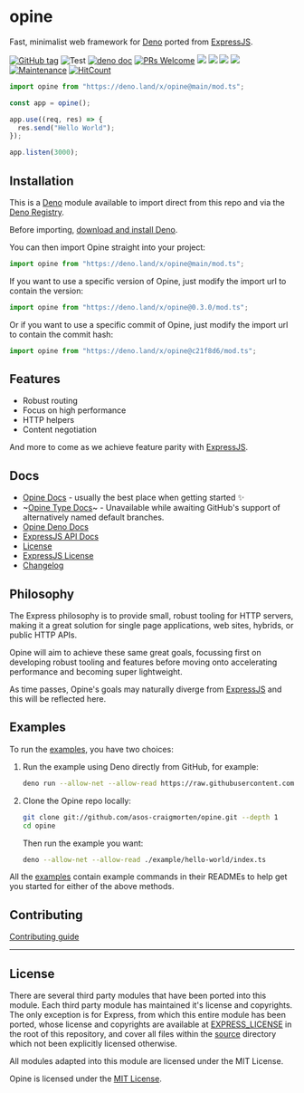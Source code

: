 # opine

Fast, minimalist web framework for [Deno](https://deno.land/) ported from [ExpressJS](https://github.com/expressjs/express).

[![GitHub tag](https://img.shields.io/github/tag/asos-craigmorten/opine)](https://github.com/asos-craigmorten/opine/tags/) ![Test](https://github.com/asos-craigmorten/opine/workflows/Test/badge.svg) [![deno doc](https://doc.deno.land/badge.svg)](https://doc.deno.land/https/deno.land/x/opine/mod.ts) [![PRs Welcome](https://img.shields.io/badge/PRs-welcome-brightgreen.svg)](http://makeapullrequest.com) [![](https://img.shields.io/github/issues/asos-craigmorten/opine)](https://img.shields.io/github/issues/asos-craigmorten/opine)
![](https://img.shields.io/github/stars/asos-craigmorten/opine) ![](https://img.shields.io/github/forks/asos-craigmorten/opine) ![](https://img.shields.io/github/license/asos-craigmorten/opine) [![Maintenance](https://img.shields.io/badge/Maintained%3F-yes-green.svg)](https://GitHub.com/asos-craigmorten/opine/graphs/commit-activity) [![HitCount](http://hits.dwyl.com/asos-craigmorten/opine.svg)](http://hits.dwyl.com/asos-craigmorten/opine)

```ts
import opine from "https://deno.land/x/opine@main/mod.ts";

const app = opine();

app.use((req, res) => {
  res.send("Hello World");
});

app.listen(3000);
```

## Installation

This is a [Deno](https://deno.land/) module available to import direct from this repo and via the [Deno Registry](https://deno.land/x).

Before importing, [download and install Deno](https://deno.land/#installation).

You can then import Opine straight into your project:

```ts
import opine from "https://deno.land/x/opine@main/mod.ts";
```

If you want to use a specific version of Opine, just modify the import url to contain the version:

```ts
import opine from "https://deno.land/x/opine@0.3.0/mod.ts";
```

Or if you want to use a specific commit of Opine, just modify the import url to contain the commit hash:

```ts
import opine from "https://deno.land/x/opine@c21f8d6/mod.ts";
```

## Features

- Robust routing
- Focus on high performance
- HTTP helpers
- Content negotiation

And more to come as we achieve feature parity with [ExpressJS](https://github.com/expressjs/express).

## Docs

- [Opine Docs](https://github.com/asos-craigmorten/opine/blob/main/.github/API/api.md) - usually the best place when getting started ✨
- ~[Opine Type Docs](https://asos-craigmorten.github.io/opine/)~ - Unavailable while awaiting GitHub's support of alternatively named default branches.
- [Opine Deno Docs](https://doc.deno.land/https/deno.land/x/opine/mod.ts)
- [ExpressJS API Docs](https://expressjs.com/en/4x/api.html)
- [License](https://github.com/asos-craigmorten/opine/blob/main/LICENSE.md)
- [ExpressJS License](https://github.com/asos-craigmorten/opine/blob/main/EXPRESS_LICENSE.md)
- [Changelog](https://github.com/asos-craigmorten/opine/blob/main/.github/CHANGELOG.md)

## Philosophy

The Express philosophy is to provide small, robust tooling for HTTP servers, making it a great solution for single page applications, web sites, hybrids, or public HTTP APIs.

Opine will aim to achieve these same great goals, focussing first on developing robust tooling and features before moving onto accelerating performance and becoming super lightweight.

As time passes, Opine's goals may naturally diverge from [ExpressJS](https://github.com/expressjs/express) and this will be reflected here.

## Examples

To run the [examples](./examples), you have two choices:

1. Run the example using Deno directly from GitHub, for example:

   ```bash
   deno run --allow-net --allow-read https://raw.githubusercontent.com/asos-craigmorten/opine/main/examples/hello-world/index.ts
   ```

1. Clone the Opine repo locally:

   ```bash
   git clone git://github.com/asos-craigmorten/opine.git --depth 1
   cd opine
   ```

   Then run the example you want:

   ```bash
   deno --allow-net --allow-read ./example/hello-world/index.ts
   ```

All the [examples](./examples) contain example commands in their READMEs to help get you started for either of the above methods.

## Contributing

[Contributing guide](https://github.com/asos-craigmorten/opine/blob/main/.github/CONTRIBUTING.md)

---

## License

There are several third party modules that have been ported into this module. Each third party module has maintained it's license and copyrights. The only exception is for Express, from which this entire module has been ported, whose license and copyrights are available at [EXPRESS_LICENSE](./EXPRESS_LICENSE.md) in the root of this repository, and cover all files within the [source](./src) directory which not been explicitly licensed otherwise.

All modules adapted into this module are licensed under the MIT License.

Opine is licensed under the [MIT License](./LICENSE.md).
